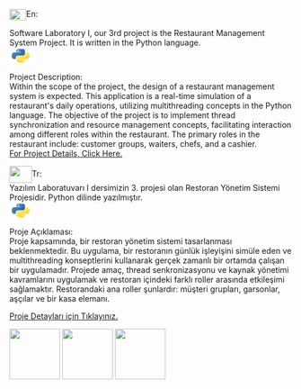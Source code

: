 <img align="center" src="https://www.svgrepo.com/show/365950/usa.svg"  height="20" width="30" />En:</a><br>

Software Laboratory I, our 3rd project is the Restaurant Management System Project.
It is written in the Python language.<br>
<img align="center" src="https://raw.githubusercontent.com/devicons/devicon/master/icons/python/python-original.svg"  height="30" width="40" /></a><br>

Project Description:<br>
Within the scope of the project, the design of a restaurant management system is expected.
This application is a real-time simulation of a restaurant's daily operations, utilizing multithreading concepts in the Python language.
The objective of the project is to implement thread synchronization and resource management concepts, facilitating interaction among different roles within the restaurant.
The primary roles in the restaurant include: customer groups, waiters, chefs, and a cashier.<br>
[For Project Details, Click Here.](https://github.com/betulbodurrr/yazlab1.3/blob/main/Project_3.pdf)



<img align="center" src="https://www.svgrepo.com/show/237418/turkey.svg"  height="30" width="40" />Tr:</a><br>
Yazılım Laboratuvarı I dersimizin 3. projesi olan Restoran Yönetim Sistemi Projesidir.
Python dilinde yazılmıştır.<br>
<img align="center" src="https://raw.githubusercontent.com/devicons/devicon/master/icons/python/python-original.svg"  height="30" width="40" /></a><br>

Proje Açıklaması:<br>
Proje kapsamında, bir restoran yönetim sistemi tasarlanması beklenmektedir. 
Bu uygulama, bir restoranın günlük işleyişini simüle eden ve multithreading konseptlerini kullanarak gerçek zamanlı bir ortamda çalışan bir uygulamadır.
Projede amaç, thread senkronizasyonu ve kaynak yönetimi kavramlarını uygulamak ve restoran içindeki farklı roller arasında etkileşimi sağlamaktır.
Restorandaki ana roller şunlardır: müşteri grupları, garsonlar, aşçılar ve bir kasa elemanı.<br>

[Proje Detayları için Tıklayınız.](https://github.com/betulbodurrr/yazlab1.3/blob/main/Project_3.pdf)



<img align="center" src="https://www.svgrepo.com/show/87912/cooker.svg"  height="90" width="90" /></a>
<img align="center" src="https://www.svgrepo.com/show/94691/cooker.svg"  height="90" width="90" /></a>
<img align="center" src="https://www.svgrepo.com/show/285443/restaurant-plate.svg"  height="90" width="90" /></a><br>

